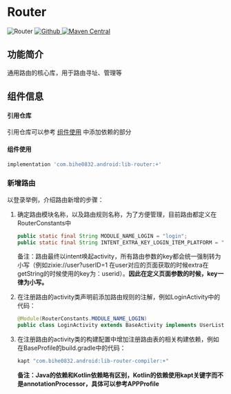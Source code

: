 # Router

![Router](https://img.shields.io/badge/AndroidAppFactory-Router-brightgreen)
[ ![Github](https://img.shields.io/badge/Github-Router-brightgreen?style=social) ](https://github.com/bihe0832/AndroidAppFactory/tree/master/Router)
[ ![Maven Central](https://img.shields.io/maven-central/v/com.bihe0832.android/lib-router) ](https://search.maven.org/artifact/com.bihe0832.android/lib-router)


## 功能简介

通用路由的核心库，用于路由寻址、管理等

## 组件信息

#### 引用仓库

引用仓库可以参考 [组件使用](./../start.md) 中添加依赖的部分

#### 组件使用

```groovy
implementation 'com.bihe0832.android:lib-router:+'
```

### 新增路由

以登录举例，介绍路由新增的步骤：
 
1. 确定路由模块名称，以及路由规则名称，为了方便管理，目前路由都定义在RouterConstants中    

    ```java
    public static final String MODULE_NAME_LOGIN = "login";
    public static final String INTENT_EXTRA_KEY_LOGIN_ITEM_PLATFORM = "platform";
    ```

    备注：路由最终以intent唤起activity，所有路由参数的key都会统一强制转为小写（例如zixie://user?userID=1 在user对应的页面获取的时候extra在getString的时候使用的key为：userid）。**因此在定义页面参数的时候，key一律为小写。**
 
2. 在注册路由的activity类声明前添加路由规则的注解，例如LoginActivity中的代码：

    ```java
    @Module(RouterConstants.MODULE_NAME_LOGIN)
    public class LoginActivity extends BaseActivity implements UserListener{
    ```	 

3. 在注册路由的activity类的构建配置中增加注册路由表的相关构建依赖，例如在BaseProfile的build.gradle中的代码：

    ```groovy
    kapt "com.bihe0832.android:lib-router-compiler:+"
    ```
    
    **备注：Java的依赖和Kotlin依赖略有区别，Kotlin的依赖使用kapt关键字而不是annotationProcessor，具体可以参考APPProfile**
